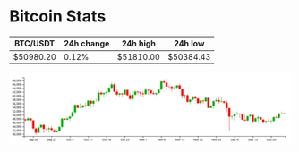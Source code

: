 # Bitcoin Stats

BTC/USDT|24h change|24h high|24h low|
|---|---|---|---|
|$50980.20|0.12%|$51810.00|$50384.43|

<img src="./chart.svg">
